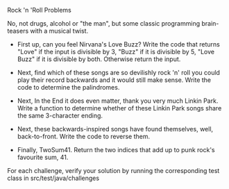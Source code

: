 Rock 'n 'Roll Problems

No, not drugs, alcohol or "the man", but some classic programming brain-teasers with a musical twist. 

- First up, can you feel Nirvana's Love Buzz? Write the code that returns "Love" if the input is divisible by 3, "Buzz"
  if it is divisible by 5, "Love Buzz" if it is divisible by both. Otherwise return the input. 

- Next, find which of these songs are so devilishly rock 'n' roll you could play their record backwards and it would still 
  make sense. Write the code to determine the palindromes. 

- Next, In the End it does even matter, thank you very much
  Linkin Park. Write a function to determine whether of these Linkin Park songs share the same 3-character ending.

- Next, these backwards-inspired songs have found themselves, well, back-to-front. Write the code to reverse them.

- Finally, TwoSum41. Return the two indices that add up to punk rock's favourite sum, 41.


For each challenge, verify your solution by running the corresponding test class in src/test/java/challenges

